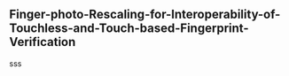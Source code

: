 ## Finger-photo-Rescaling-for-Interoperability-of-Touchless-and-Touch-based-Fingerprint-Verification
sss

